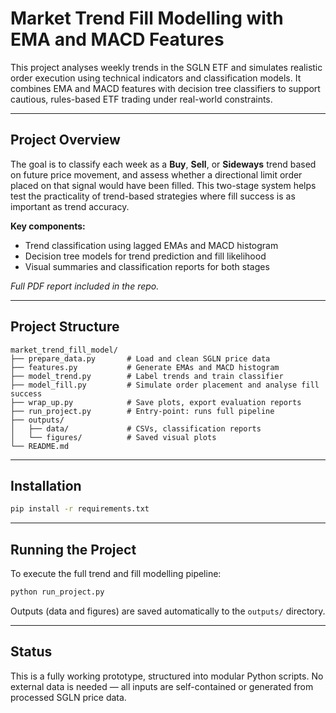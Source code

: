 # Market Trend Fill Modelling with EMA and MACD Features

This project analyses weekly trends in the SGLN ETF and simulates realistic order execution using technical indicators and classification models. It combines EMA and MACD features with decision tree classifiers to support cautious, rules-based ETF trading under real-world constraints.

---

## Project Overview

The goal is to classify each week as a **Buy**, **Sell**, or **Sideways** trend based on future price movement, and assess whether a directional limit order placed on that signal would have been filled. This two-stage system helps test the practicality of trend-based strategies where fill success is as important as trend accuracy.

**Key components:**
- Trend classification using lagged EMAs and MACD histogram
- Decision tree models for trend prediction and fill likelihood
- Visual summaries and classification reports for both stages

*Full PDF report included in the repo.*

---

## Project Structure

``` text
market_trend_fill_model/
├── prepare_data.py       # Load and clean SGLN price data
├── features.py           # Generate EMAs and MACD histogram
├── model_trend.py        # Label trends and train classifier
├── model_fill.py         # Simulate order placement and analyse fill success
├── wrap_up.py            # Save plots, export evaluation reports
├── run_project.py        # Entry-point: runs full pipeline
├── outputs/
│   ├── data/             # CSVs, classification reports
│   └── figures/          # Saved visual plots
└── README.md
``` 

---

## Installation

``` bash
pip install -r requirements.txt
``` 

---

## Running the Project

To execute the full trend and fill modelling pipeline:

``` bash
python run_project.py
``` 

Outputs (data and figures) are saved automatically to the `outputs/` directory.

---

## Status

This is a fully working prototype, structured into modular Python scripts. No external data is needed — all inputs are self-contained or generated from processed SGLN price data.

